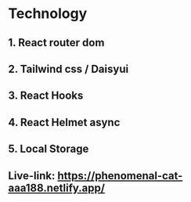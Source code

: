 # Technology

## 1. React router dom

## 2. Tailwind css / Daisyui

## 3. React Hooks

## 4. React Helmet async

## 5. Local Storage

## Live-link: https://phenomenal-cat-aaa188.netlify.app/
